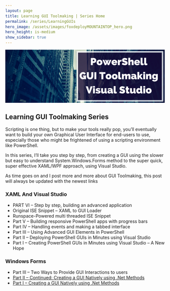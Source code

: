 ```yaml
---
layout: page
title: Learning GUI Toolmaking | Series Home
permalink: /series/LearningGUIs
hero_image: /assets/images/foxdeployMOUNTAINTOP_hero.png
hero_height: is-medium
show_sidebar: true
---
```


![Depicts complex machinery and states 'PowerShell Graphical User Interface Toolkmaking](images/series_gui.png)

## Learning GUI Toolmaking Series

Scripting is one thing, but to make your tools really pop, you’ll eventually want to build your own Graphical User Interface for end-users to use, especially those who might be frightened of using a scripting environment like PowerShell.

In this series, I’ll take you step by step, from creating a GUI using the slower but easy to understand System.Windows.Forms method to the super quick, super effective XAML/WPF approach, using Visual Studio.

As time goes on and I post more and more about GUI Toolmaking, this post will always be updated with the newest links

### XAML And Visual Studio
* PART VI – Step by step, building an advanced application
* Original ISE Snippet – XAML to GUI Loader
* Runspace-Powered multi threaded ISE Snippet
* Part V – Building responsive PowerShell apps with progress bars
* Part IV – Handling events and making a tabbed interface
* Part III – Using Advanced GUI Elements in PowerShell
* Part II – Deploying PowerShell GUIs in Minutes using Visual Studio
* Part I – Creating PowerShell GUIs in Minutes using Visual Studio – A New Hope
### Windows Forms
* Part III – Two Ways to Provide GUI Interactions to users
* [Part II –  Continued: Creating a GUI Natively using .Net Methods](/2013/10/30/continued-creating-a-gui-natively-for-your-powershell-tools-using-net-methods)
* [Part I – Creating a GUI Natively using .Net Methods](../blog/creating-a-gui-natively-for-your-powershell-tools-using-net-methods)

